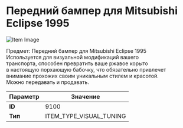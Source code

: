 # Передний бампер для Mitsubishi Eclipse 1995

![Item Image](../img/9100.webp?raw=true)

Предмет: Передний бампер для Mitsubishi Eclipse 1995<br>Используется для визуальной модификаций вашего<br>транспорта, способен превратить ваше ржавое корыто<br>в настоящую порхающую бабочку, что обязательно привлечет<br>внимание прохожих своим уникальным стилем и красотой.<br>Можно передавать и продавать.


| Параметр | Значение |
|----------|----------|
| **ID** | 9100 |
| **Тип** | ITEM_TYPE_VISUAL_TUNING |

